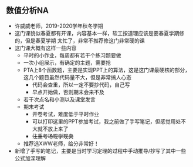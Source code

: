 ## 数值分析NA

- 许威威老师，2019-2020学年秋冬学期
- 这门课貌似春夏都有开课，内容基本一样，软工按道理应该是要春夏学期修的，但是春夏学期 太忙了，非常不推荐修这门非常硬的课
- 这门课大概有这样一些内容
  - 平时的小作业，每周都有若干个练习题要做
  - 一次小组展示，有确定的主题，需要抢
  - PTA上8个函数题，主要是实现PPT上的算法，这是这门课最硬核的部分，这几个题目虽然代码量不大，但是非常搞人心态
    - 代码会查重，所以一定不要抄代码，自己写
    - 早点开始做，否则期末会来不及
  - 若干次点名和小测以及课堂发言
  - 期末考试
    - 开卷考试，难度低于平时作业
    - 可以打印这里的PPT参加考试，我之前做了手写笔记，但感觉用处不大就不放上来了
    - ~~注重考场现学现卖~~
  - 推荐选XWW老师，给分非常好！
- 新增了手写的笔记，主要是当时学习定理的过程中手动推导/抄写了其中一些公式加深理解